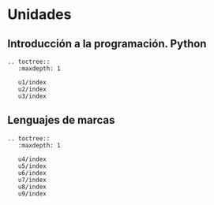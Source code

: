 # Unidades

## Introducción a la programación. Python

```eval_rst
.. toctree::
   :maxdepth: 1

   u1/index
   u2/index
   u3/index
```

## Lenguajes de marcas

```eval_rst
.. toctree::
   :maxdepth: 1

   u4/index
   u5/index
   u6/index
   u7/index
   u8/index
   u9/index
```

